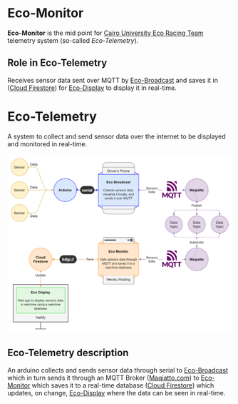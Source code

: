 # Eco-Monitor

**Eco-Monitor** is the mid point for [Cairo University Eco Racing Team](https://www.facebook.com/ShellEcoMarathonCUT) telemetry system (so-called _Eco-Telemetry_).

## Role in Eco-Telemetry

Receives sensor data sent over MQTT by [Eco-Broadcast](https://github.com/adhammo/eco-broadcast) and saves it in ([Cloud Firestore](https://firebase.google.com/docs/firestore)) for [Eco-Display](https://github.com/adhammo/eco-display) to display it in real-time.

# Eco-Telemetry

A system to collect and send sensor data over the internet to be displayed and monitored in real-time.

![Eco Telemetry diagram](./diagram.png)

## Eco-Telemetry description

An arduino collects and sends sensor data through serial to [Eco-Broadcast](https://github.com/adhammo/eco-broadcast) which in turn sends it through an MQTT Broker ([Maqiatto.com](https://www.maqiatto.com/)) to [Eco-Monitor](https://github.com/adhammo/eco-monitor) which saves it to a real-time database ([Cloud Firestore](https://firebase.google.com/docs/firestore)) which updates, on change, [Eco-Display](https://github.com/adhammo/eco-display) where the data can be seen in real-time.
